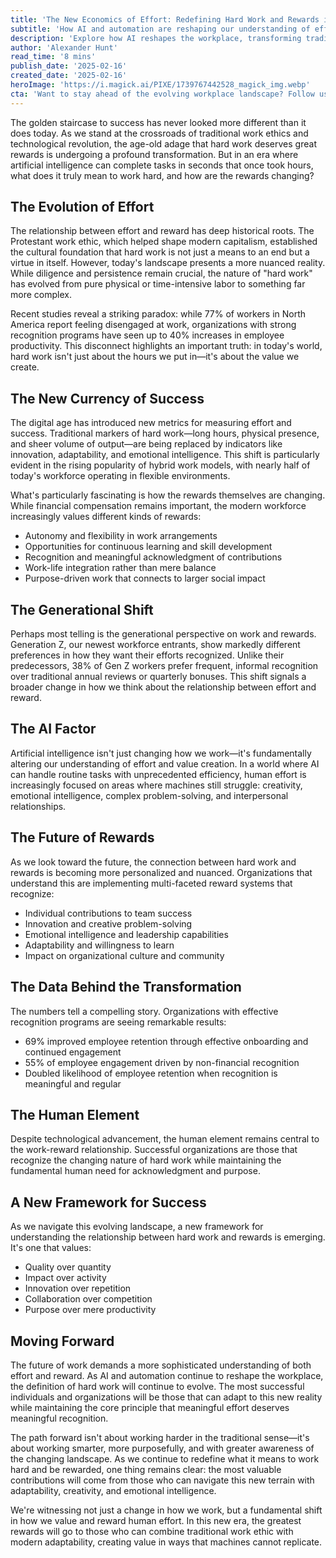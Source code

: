 ```yaml
---
title: 'The New Economics of Effort: Redefining Hard Work and Rewards in the AI Era'
subtitle: 'How AI and automation are reshaping our understanding of effort and success'
description: 'Explore how AI reshapes the workplace, transforming traditional notions of hard work and reward. This article delves into how modern organizations redefine success, implement new reward systems, and adapt to evolving workforce expectations.'
author: 'Alexander Hunt'
read_time: '8 mins'
publish_date: '2025-02-16'
created_date: '2025-02-16'
heroImage: 'https://i.magick.ai/PIXE/1739767442528_magick_img.webp'
cta: 'Want to stay ahead of the evolving workplace landscape? Follow us on LinkedIn for more insights on the future of work, AI integration, and employee recognition strategies.'
---
```


The golden staircase to success has never looked more different than it does today. As we stand at the crossroads of traditional work ethics and technological revolution, the age-old adage that hard work deserves great rewards is undergoing a profound transformation. But in an era where artificial intelligence can complete tasks in seconds that once took hours, what does it truly mean to work hard, and how are the rewards changing?

## The Evolution of Effort

The relationship between effort and reward has deep historical roots. The Protestant work ethic, which helped shape modern capitalism, established the cultural foundation that hard work is not just a means to an end but a virtue in itself. However, today's landscape presents a more nuanced reality. While diligence and persistence remain crucial, the nature of "hard work" has evolved from pure physical or time-intensive labor to something far more complex.

Recent studies reveal a striking paradox: while 77% of workers in North America report feeling disengaged at work, organizations with strong recognition programs have seen up to 40% increases in employee productivity. This disconnect highlights an important truth: in today's world, hard work isn't just about the hours we put in—it's about the value we create.

## The New Currency of Success

The digital age has introduced new metrics for measuring effort and success. Traditional markers of hard work—long hours, physical presence, and sheer volume of output—are being replaced by indicators like innovation, adaptability, and emotional intelligence. This shift is particularly evident in the rising popularity of hybrid work models, with nearly half of today's workforce operating in flexible environments.

What's particularly fascinating is how the rewards themselves are changing. While financial compensation remains important, the modern workforce increasingly values different kinds of rewards:

- Autonomy and flexibility in work arrangements
- Opportunities for continuous learning and skill development
- Recognition and meaningful acknowledgment of contributions
- Work-life integration rather than mere balance
- Purpose-driven work that connects to larger social impact

## The Generational Shift

Perhaps most telling is the generational perspective on work and rewards. Generation Z, our newest workforce entrants, show markedly different preferences in how they want their efforts recognized. Unlike their predecessors, 38% of Gen Z workers prefer frequent, informal recognition over traditional annual reviews or quarterly bonuses. This shift signals a broader change in how we think about the relationship between effort and reward.

## The AI Factor

Artificial intelligence isn't just changing how we work—it's fundamentally altering our understanding of effort and value creation. In a world where AI can handle routine tasks with unprecedented efficiency, human effort is increasingly focused on areas where machines still struggle: creativity, emotional intelligence, complex problem-solving, and interpersonal relationships.

## The Future of Rewards

As we look toward the future, the connection between hard work and rewards is becoming more personalized and nuanced. Organizations that understand this are implementing multi-faceted reward systems that recognize:

- Individual contributions to team success
- Innovation and creative problem-solving
- Emotional intelligence and leadership capabilities
- Adaptability and willingness to learn
- Impact on organizational culture and community

## The Data Behind the Transformation

The numbers tell a compelling story. Organizations with effective recognition programs are seeing remarkable results:

- 69% improved employee retention through effective onboarding and continued engagement
- 55% of employee engagement driven by non-financial recognition
- Doubled likelihood of employee retention when recognition is meaningful and regular

## The Human Element

Despite technological advancement, the human element remains central to the work-reward relationship. Successful organizations are those that recognize the changing nature of hard work while maintaining the fundamental human need for acknowledgment and purpose.

## A New Framework for Success

As we navigate this evolving landscape, a new framework for understanding the relationship between hard work and rewards is emerging. It's one that values:

- Quality over quantity
- Impact over activity
- Innovation over repetition
- Collaboration over competition
- Purpose over mere productivity

## Moving Forward

The future of work demands a more sophisticated understanding of both effort and reward. As AI and automation continue to reshape the workplace, the definition of hard work will continue to evolve. The most successful individuals and organizations will be those that can adapt to this new reality while maintaining the core principle that meaningful effort deserves meaningful recognition.

The path forward isn't about working harder in the traditional sense—it's about working smarter, more purposefully, and with greater awareness of the changing landscape. As we continue to redefine what it means to work hard and be rewarded, one thing remains clear: the most valuable contributions will come from those who can navigate this new terrain with adaptability, creativity, and emotional intelligence.

We're witnessing not just a change in how we work, but a fundamental shift in how we value and reward human effort. In this new era, the greatest rewards will go to those who can combine traditional work ethic with modern adaptability, creating value in ways that machines cannot replicate.